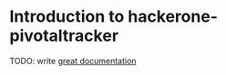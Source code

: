# Introduction to hackerone-pivotaltracker

TODO: write [great documentation](http://jacobian.org/writing/what-to-write/)
